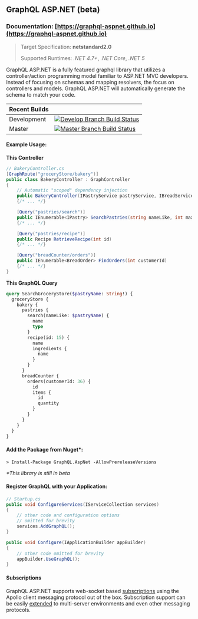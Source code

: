 ## GraphQL ASP.NET (beta)

### Documentation: [https://graphql-aspnet.github.io](https://graphql-aspnet.github.io)

> Target Specification: **netstandard2.0**
>
> Supported Runtimes:  _.NET 4.7+_, _.NET Core_, _.NET 5_


GraphQL ASP.NET is a fully featured graphql library that utilizes a controller/action programming model familiar to ASP.NET MVC developers. Instead of focusing on schemas and mapping resolvers, the focus on controllers and models. GraphQL ASP.NET will automatically generate the schema to match your code.

| Recent Builds |                                                                                                                                                                                                                                                                    |
| ------------- | ------------------------------------------------------------------------------------------------------------------------------------------------------------------------------------------------------------------------------------------------------------------ |
| Development   | [![Develop Branch Build Status](https://dev.azure.com/graphqlaspnet/GraphQL%20ASP.NET/_apis/build/status/CI%20%26%20Deployment%20Build?branchName=develop)](https://dev.azure.com/graphqlaspnet/GraphQL%20ASP.NET/_build/latest?definitionId=4&branchName=develop) |
| Master        | [![Master Branch Build Status](https://dev.azure.com/graphqlaspnet/GraphQL%20ASP.NET/_apis/build/status/CI%20%26%20Deployment%20Build?branchName=master)](https://dev.azure.com/graphqlaspnet/GraphQL%20ASP.NET/_build/latest?definitionId=4&branchName=master)    |

#### Example Usage:

**This Controller**

```csharp
// BakeryController.cs
[GraphRoute("groceryStore/bakery")]
public class BakeryController : GraphController
{
    // Automatic "scoped" dependency injection
    public BakeryController(IPastryService pastryService, IBreadService breadService)
    {/* ... */}

    [Query("pastries/search")]
    public IEnumerable<IPastry> SearchPastries(string nameLike, int maxResults = 50)
    {/* ... */}

    [Query("pastries/recipe")]
    public Recipe RetrieveRecipe(int id)
    {/* ... */}

    [Query("breadCounter/orders")]
    public IEnumerable<BreadOrder> FindOrders(int customerId)
    {/* ... */}
}
```

**This GraphQL Query**

```graphql
query SearchGroceryStore($pastryName: String!) {
  groceryStore {
    bakery {
      pastries {
        search(nameLike: $pastryName) {
          name
          type
        }
        recipe(id: 15) {
          name
          ingredients {
            name
          }
        }
      }
      breadCounter {
        orders(customerId: 36) {
          id
          items {
            id
            quantity
          }
        }
      }
    }
  }
}
```

#### Add the Package from Nuget*:
```
> Install-Package GraphQL.AspNet -AllowPrereleaseVersions
```
_*This library is still in beta_

#### Register GraphQL with your Application:

```csharp
// Startup.cs
public void ConfigureServices(IServiceCollection services)
{
    // other code and configuration options
    // omitted for brevity    
    services.AddGraphQL();
}

public void Configure(IApplicationBuilder appBuilder)
{
    // other code omitted for brevity
    appBuilder.UseGraphQL();
}
```

#### Subscriptions
GraphQL ASP.NET supports web-socket based [subscriptions](https://graphql-aspnet.github.io/docs/advanced/subscriptions) using the Apollo client messaging protocol out of the box. Subscription support can be easily [extended](https://graphql-aspnet.github.io/docs/advanced/subscriptions#scaling-subscription-servers) to multi-server environments and even other messaging protocols.
